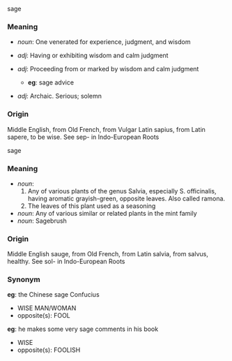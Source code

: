 sage
### Meaning
+ _noun_: One venerated for experience, judgment, and wisdom

+ _adj_: Having or exhibiting wisdom and calm judgment
+ _adj_: Proceeding from or marked by wisdom and calm judgment
    + __eg__: sage advice
+ _adj_: Archaic. Serious; solemn

### Origin

Middle English, from Old French, from Vulgar Latin sapius, from Latin sapere, to be wise. See sep- in Indo-European Roots

sage
### Meaning
+ _noun_:
   1. Any of various plants of the genus Salvia, especially S. officinalis, having aromatic grayish-green, opposite leaves. Also called ramona.
   2. The leaves of this plant used as a seasoning
+ _noun_: Any of various similar or related plants in the mint family
+ _noun_: Sagebrush

### Origin

Middle English sauge, from Old French, from Latin salvia, from salvus, healthy. See sol- in Indo-European Roots

### Synonym

__eg__: the Chinese sage Confucius

+ WISE MAN/WOMAN
+ opposite(s): FOOL

__eg__: he makes some very sage comments in his book

+ WISE
+ opposite(s): FOOLISH


